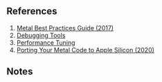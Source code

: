 
## References

1. [Metal Best Practices Guide (2017)](https://developer.apple.com/library/archive/documentation/3DDrawing/Conceptual/MTLBestPracticesGuide/index.html)
2. [Debugging Tools](https://developer.apple.com/documentation/metal/debugging_tools?language=objc)
3. [Performance Tuning](https://developer.apple.com/documentation/metal/performance_tuning?language=objc)
4. [Porting Your Metal Code to Apple Silicon (2020)](https://developer.apple.com/documentation/apple-silicon/porting-your-metal-code-to-apple-silicon?language=objc)


## Notes

